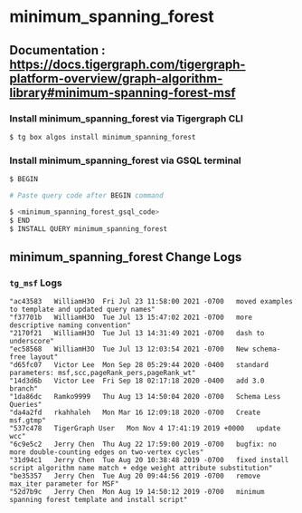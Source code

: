 # minimum_spanning_forest
## Documentation : https://docs.tigergraph.com/tigergraph-platform-overview/graph-algorithm-library#minimum-spanning-forest-msf
### Install minimum_spanning_forest via Tigergraph CLI
```bash
$ tg box algos install minimum_spanning_forest
```
### Install minimum_spanning_forest via GSQL terminal
```bash
$ BEGIN 

# Paste query code after BEGIN command

$ <minimum_spanning_forest_gsql_code>
$ END 
$ INSTALL QUERY minimum_spanning_forest
```
## minimum_spanning_forest Change Logs

### `tg_msf` Logs

```
"ac43583   WilliamH3O  Fri Jul 23 11:58:00 2021 -0700   moved examples to template and updated query names"
"f37701b   WilliamH3O  Tue Jul 13 15:47:02 2021 -0700   more descriptive naming convention"
"2170f21   WilliamH3O  Tue Jul 13 14:31:49 2021 -0700   dash to underscore"
"ec58568   WilliamH3O  Tue Jul 13 12:03:54 2021 -0700   New schema-free layout"
"d65fc07   Victor Lee  Mon Sep 28 05:29:44 2020 -0400   standard parameters: msf,scc,pageRank_pers,pageRank_wt"
"14d3d6b   Victor Lee  Fri Sep 18 02:17:18 2020 -0400   add 3.0 branch"
"1da86dc   Ramko9999   Thu Aug 13 14:50:04 2020 -0700   Schema Less Queries"
"da4a2fd   rkahhaleh   Mon Mar 16 12:09:18 2020 -0700   Create msf.gtmp"
"537c478   TigerGraph User   Mon Nov 4 17:41:19 2019 +0000   update wcc"
"6c9e5c2   Jerry Chen  Thu Aug 22 17:59:00 2019 -0700   bugfix: no more double-counting edges on two-vertex cycles"
"31d94c1   Jerry Chen  Tue Aug 20 10:38:48 2019 -0700   fixed install script algorithm name match + edge weight attribute substitution"
"be35357   Jerry Chen  Tue Aug 20 09:44:56 2019 -0700   remove max_iter parameter for MSF"
"52d7b9c   Jerry Chen  Mon Aug 19 14:50:12 2019 -0700   minimum spanning forest template and install script"
```
